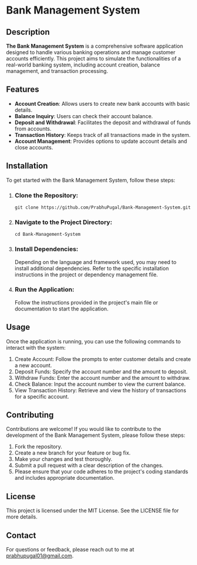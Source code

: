 # Bank Management System

## Description
**The Bank Management System** is a comprehensive software application designed to handle various banking operations and manage customer accounts efficiently. This project aims to simulate the functionalities of a real-world banking system, including account creation, balance management, and transaction processing.

## Features
- **Account Creation**: Allows users to create new bank accounts with basic details.
- **Balance Inquiry**: Users can check their account balance.
- **Deposit and Withdrawal**: Facilitates the deposit and withdrawal of funds from accounts.
- **Transaction History**: Keeps track of all transactions made in the system.
- **Account Management**: Provides options to update account details and close accounts.

## Installation

To get started with the Bank Management System, follow these steps:

1. ### Clone the Repository:
   ```
   git clone https://github.com/PrabhuPugal/Bank-Management-System.git
2. ### Navigate to the Project Directory:
   ```
   cd Bank-Management-System
3. ### Install Dependencies:
   Depending on the language and framework used, you may need to install additional dependencies. Refer to the specific installation instructions in the project or dependency management file.
4. ### Run the Application:
   Follow the instructions provided in the project's main file or documentation to start the application.
## Usage
Once the application is running, you can use the following commands to interact with the system:

1. Create Account: Follow the prompts to enter customer details and create a new account.
2. Deposit Funds: Specify the account number and the amount to deposit.
3. Withdraw Funds: Enter the account number and the amount to withdraw.
4. Check Balance: Input the account number to view the current balance.
5. View Transaction History: Retrieve and view the history of transactions for a specific account.

## Contributing
Contributions are welcome! If you would like to contribute to the development of the Bank Management System, please follow these steps:

1. Fork the repository.
2. Create a new branch for your feature or bug fix.
3. Make your changes and test thoroughly.
4. Submit a pull request with a clear description of the changes.
5. Please ensure that your code adheres to the project's coding standards and includes appropriate documentation.

## License
This project is licensed under the MIT License. See the LICENSE file for more details.

## Contact
For questions or feedback, please reach out to me at prabhupugal01@gmail.com.

